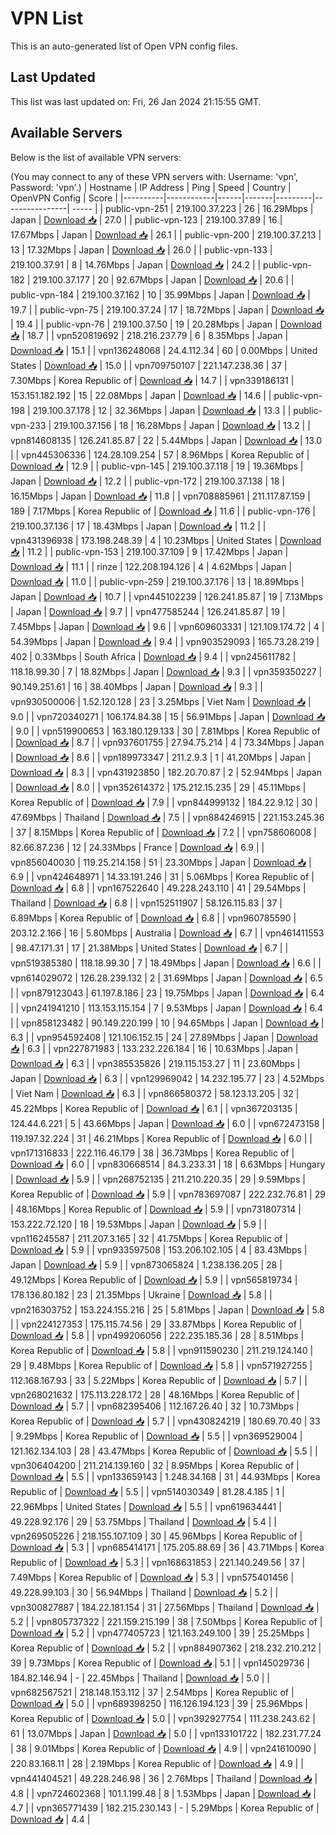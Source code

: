 # VPN List

This is an auto-generated list of Open VPN config files.

## Last Updated

This list was last updated on: Fri, 26 Jan 2024 21:15:55 GMT.

## Available Servers

Below is the list of available VPN servers:

(You may connect to any of these VPN servers with: Username: 'vpn', Password: 'vpn'.)
| Hostname | IP Address | Ping | Speed | Country | OpenVPN Config | Score |
|----------|------------|------|-------|---------|----------------| ----- |
| public-vpn-251 | 219.100.37.223 | 26 | 16.29Mbps | Japan | [Download 📥](./configs/server_0_JP.ovpn) | 27.0 |
| public-vpn-123 | 219.100.37.89 | 16 | 17.67Mbps | Japan | [Download 📥](./configs/server_1_JP.ovpn) | 26.1 |
| public-vpn-200 | 219.100.37.213 | 13 | 17.32Mbps | Japan | [Download 📥](./configs/server_2_JP.ovpn) | 26.0 |
| public-vpn-133 | 219.100.37.91 | 8 | 14.76Mbps | Japan | [Download 📥](./configs/server_3_JP.ovpn) | 24.2 |
| public-vpn-182 | 219.100.37.177 | 20 | 92.67Mbps | Japan | [Download 📥](./configs/server_4_JP.ovpn) | 20.6 |
| public-vpn-184 | 219.100.37.162 | 10 | 35.99Mbps | Japan | [Download 📥](./configs/server_5_JP.ovpn) | 19.7 |
| public-vpn-75 | 219.100.37.24 | 17 | 18.72Mbps | Japan | [Download 📥](./configs/server_6_JP.ovpn) | 19.4 |
| public-vpn-76 | 219.100.37.50 | 19 | 20.28Mbps | Japan | [Download 📥](./configs/server_7_JP.ovpn) | 18.7 |
| vpn520819692 | 218.216.237.79 | 6 | 8.35Mbps | Japan | [Download 📥](./configs/server_8_JP.ovpn) | 15.1 |
| vpn136248068 | 24.4.112.34 | 60 | 0.00Mbps | United States | [Download 📥](./configs/server_9_US.ovpn) | 15.0 |
| vpn709750107 | 221.147.238.36 | 37 | 7.30Mbps | Korea Republic of | [Download 📥](./configs/server_10_KR.ovpn) | 14.7 |
| vpn339186131 | 153.151.182.192 | 15 | 22.08Mbps | Japan | [Download 📥](./configs/server_11_JP.ovpn) | 14.6 |
| public-vpn-198 | 219.100.37.178 | 12 | 32.36Mbps | Japan | [Download 📥](./configs/server_12_JP.ovpn) | 13.3 |
| public-vpn-233 | 219.100.37.156 | 18 | 16.28Mbps | Japan | [Download 📥](./configs/server_13_JP.ovpn) | 13.2 |
| vpn814608135 | 126.241.85.87 | 22 | 5.44Mbps | Japan | [Download 📥](./configs/server_14_JP.ovpn) | 13.0 |
| vpn445306336 | 124.28.109.254 | 57 | 8.96Mbps | Korea Republic of | [Download 📥](./configs/server_15_KR.ovpn) | 12.9 |
| public-vpn-145 | 219.100.37.118 | 19 | 19.36Mbps | Japan | [Download 📥](./configs/server_16_JP.ovpn) | 12.2 |
| public-vpn-172 | 219.100.37.138 | 18 | 16.15Mbps | Japan | [Download 📥](./configs/server_17_JP.ovpn) | 11.8 |
| vpn708885961 | 211.117.87.159 | 189 | 7.17Mbps | Korea Republic of | [Download 📥](./configs/server_18_KR.ovpn) | 11.6 |
| public-vpn-176 | 219.100.37.136 | 17 | 18.43Mbps | Japan | [Download 📥](./configs/server_19_JP.ovpn) | 11.2 |
| vpn431396938 | 173.198.248.39 | 4 | 10.23Mbps | United States | [Download 📥](./configs/server_20_US.ovpn) | 11.2 |
| public-vpn-153 | 219.100.37.109 | 9 | 17.42Mbps | Japan | [Download 📥](./configs/server_21_JP.ovpn) | 11.1 |
| rinze | 122.208.194.126 | 4 | 4.62Mbps | Japan | [Download 📥](./configs/server_22_JP.ovpn) | 11.0 |
| public-vpn-259 | 219.100.37.176 | 13 | 18.89Mbps | Japan | [Download 📥](./configs/server_23_JP.ovpn) | 10.7 |
| vpn445102239 | 126.241.85.87 | 19 | 7.13Mbps | Japan | [Download 📥](./configs/server_24_JP.ovpn) | 9.7 |
| vpn477585244 | 126.241.85.87 | 19 | 7.45Mbps | Japan | [Download 📥](./configs/server_25_JP.ovpn) | 9.6 |
| vpn609603331 | 121.109.174.72 | 4 | 54.39Mbps | Japan | [Download 📥](./configs/server_26_JP.ovpn) | 9.4 |
| vpn903529093 | 165.73.28.219 | 402 | 0.33Mbps | South Africa | [Download 📥](./configs/server_27_ZA.ovpn) | 9.4 |
| vpn245611782 | 118.18.99.30 | 7 | 18.82Mbps | Japan | [Download 📥](./configs/server_28_JP.ovpn) | 9.3 |
| vpn359350227 | 90.149.251.61 | 16 | 38.40Mbps | Japan | [Download 📥](./configs/server_29_JP.ovpn) | 9.3 |
| vpn930500006 | 1.52.120.128 | 23 | 3.25Mbps | Viet Nam | [Download 📥](./configs/server_30_VN.ovpn) | 9.0 |
| vpn720340271 | 106.174.84.38 | 15 | 56.91Mbps | Japan | [Download 📥](./configs/server_31_JP.ovpn) | 9.0 |
| vpn519900653 | 163.180.129.133 | 30 | 7.81Mbps | Korea Republic of | [Download 📥](./configs/server_32_KR.ovpn) | 8.7 |
| vpn937601755 | 27.94.75.214 | 4 | 73.34Mbps | Japan | [Download 📥](./configs/server_33_JP.ovpn) | 8.6 |
| vpn189973347 | 211.2.9.3 | 1 | 41.20Mbps | Japan | [Download 📥](./configs/server_34_JP.ovpn) | 8.3 |
| vpn431923850 | 182.20.70.87 | 2 | 52.94Mbps | Japan | [Download 📥](./configs/server_35_JP.ovpn) | 8.0 |
| vpn352614372 | 175.212.15.235 | 29 | 45.11Mbps | Korea Republic of | [Download 📥](./configs/server_36_KR.ovpn) | 7.9 |
| vpn844999132 | 184.22.9.12 | 30 | 47.69Mbps | Thailand | [Download 📥](./configs/server_37_TH.ovpn) | 7.5 |
| vpn884246915 | 221.153.245.36 | 37 | 8.15Mbps | Korea Republic of | [Download 📥](./configs/server_38_KR.ovpn) | 7.2 |
| vpn758606008 | 82.66.87.236 | 12 | 24.33Mbps | France | [Download 📥](./configs/server_39_FR.ovpn) | 6.9 |
| vpn856040030 | 119.25.214.158 | 51 | 23.30Mbps | Japan | [Download 📥](./configs/server_40_JP.ovpn) | 6.9 |
| vpn424648971 | 14.33.191.246 | 31 | 5.06Mbps | Korea Republic of | [Download 📥](./configs/server_41_KR.ovpn) | 6.8 |
| vpn167522640 | 49.228.243.110 | 41 | 29.54Mbps | Thailand | [Download 📥](./configs/server_42_TH.ovpn) | 6.8 |
| vpn152511907 | 58.126.115.83 | 37 | 6.89Mbps | Korea Republic of | [Download 📥](./configs/server_43_KR.ovpn) | 6.8 |
| vpn960785590 | 203.12.2.166 | 16 | 5.80Mbps | Australia | [Download 📥](./configs/server_44_AU.ovpn) | 6.7 |
| vpn461411553 | 98.47.171.31 | 17 | 21.38Mbps | United States | [Download 📥](./configs/server_45_US.ovpn) | 6.7 |
| vpn519385380 | 118.18.99.30 | 7 | 18.49Mbps | Japan | [Download 📥](./configs/server_46_JP.ovpn) | 6.6 |
| vpn614029072 | 126.28.239.132 | 2 | 31.69Mbps | Japan | [Download 📥](./configs/server_47_JP.ovpn) | 6.5 |
| vpn879123043 | 61.197.8.186 | 23 | 19.75Mbps | Japan | [Download 📥](./configs/server_48_JP.ovpn) | 6.4 |
| vpn241941210 | 113.153.115.154 | 7 | 9.53Mbps | Japan | [Download 📥](./configs/server_49_JP.ovpn) | 6.4 |
| vpn858123482 | 90.149.220.199 | 10 | 94.65Mbps | Japan | [Download 📥](./configs/server_50_JP.ovpn) | 6.3 |
| vpn954592408 | 121.106.152.15 | 24 | 27.89Mbps | Japan | [Download 📥](./configs/server_51_JP.ovpn) | 6.3 |
| vpn227871983 | 133.232.226.184 | 16 | 10.63Mbps | Japan | [Download 📥](./configs/server_52_JP.ovpn) | 6.3 |
| vpn385535826 | 219.115.153.27 | 11 | 23.60Mbps | Japan | [Download 📥](./configs/server_53_JP.ovpn) | 6.3 |
| vpn129969042 | 14.232.195.77 | 23 | 4.52Mbps | Viet Nam | [Download 📥](./configs/server_54_VN.ovpn) | 6.3 |
| vpn866580372 | 58.123.13.205 | 32 | 45.22Mbps | Korea Republic of | [Download 📥](./configs/server_55_KR.ovpn) | 6.1 |
| vpn367203135 | 124.44.6.221 | 5 | 43.66Mbps | Japan | [Download 📥](./configs/server_56_JP.ovpn) | 6.0 |
| vpn672473158 | 119.197.32.224 | 31 | 46.21Mbps | Korea Republic of | [Download 📥](./configs/server_57_KR.ovpn) | 6.0 |
| vpn171316833 | 222.116.46.179 | 38 | 36.73Mbps | Korea Republic of | [Download 📥](./configs/server_58_KR.ovpn) | 6.0 |
| vpn830668514 | 84.3.233.31 | 18 | 6.63Mbps | Hungary | [Download 📥](./configs/server_59_HU.ovpn) | 5.9 |
| vpn268752135 | 211.210.220.35 | 29 | 9.59Mbps | Korea Republic of | [Download 📥](./configs/server_60_KR.ovpn) | 5.9 |
| vpn783697087 | 222.232.76.81 | 29 | 48.16Mbps | Korea Republic of | [Download 📥](./configs/server_61_KR.ovpn) | 5.9 |
| vpn731807314 | 153.222.72.120 | 18 | 19.53Mbps | Japan | [Download 📥](./configs/server_62_JP.ovpn) | 5.9 |
| vpn116245587 | 211.207.3.165 | 32 | 41.75Mbps | Korea Republic of | [Download 📥](./configs/server_63_KR.ovpn) | 5.9 |
| vpn933597508 | 153.206.102.105 | 4 | 83.43Mbps | Japan | [Download 📥](./configs/server_64_JP.ovpn) | 5.9 |
| vpn873065824 | 1.238.136.205 | 28 | 49.12Mbps | Korea Republic of | [Download 📥](./configs/server_65_KR.ovpn) | 5.9 |
| vpn565819734 | 178.136.80.182 | 23 | 21.35Mbps | Ukraine | [Download 📥](./configs/server_66_UA.ovpn) | 5.8 |
| vpn216303752 | 153.224.155.216 | 25 | 5.81Mbps | Japan | [Download 📥](./configs/server_67_JP.ovpn) | 5.8 |
| vpn224127353 | 175.115.74.56 | 29 | 33.87Mbps | Korea Republic of | [Download 📥](./configs/server_68_KR.ovpn) | 5.8 |
| vpn499206056 | 222.235.185.36 | 28 | 8.51Mbps | Korea Republic of | [Download 📥](./configs/server_69_KR.ovpn) | 5.8 |
| vpn911590230 | 211.219.124.140 | 29 | 9.48Mbps | Korea Republic of | [Download 📥](./configs/server_70_KR.ovpn) | 5.8 |
| vpn571927255 | 112.168.167.93 | 33 | 5.22Mbps | Korea Republic of | [Download 📥](./configs/server_71_KR.ovpn) | 5.7 |
| vpn268021632 | 175.113.228.172 | 28 | 48.16Mbps | Korea Republic of | [Download 📥](./configs/server_72_KR.ovpn) | 5.7 |
| vpn682395406 | 112.167.26.40 | 32 | 10.73Mbps | Korea Republic of | [Download 📥](./configs/server_73_KR.ovpn) | 5.7 |
| vpn430824219 | 180.69.70.40 | 33 | 9.29Mbps | Korea Republic of | [Download 📥](./configs/server_74_KR.ovpn) | 5.5 |
| vpn369529004 | 121.162.134.103 | 28 | 43.47Mbps | Korea Republic of | [Download 📥](./configs/server_75_KR.ovpn) | 5.5 |
| vpn306404200 | 211.214.139.160 | 32 | 8.95Mbps | Korea Republic of | [Download 📥](./configs/server_76_KR.ovpn) | 5.5 |
| vpn133659143 | 1.248.34.168 | 31 | 44.93Mbps | Korea Republic of | [Download 📥](./configs/server_77_KR.ovpn) | 5.5 |
| vpn514030349 | 81.28.4.185 | 1 | 22.96Mbps | United States | [Download 📥](./configs/server_78_US.ovpn) | 5.5 |
| vpn619634441 | 49.228.92.176 | 29 | 53.75Mbps | Thailand | [Download 📥](./configs/server_79_TH.ovpn) | 5.4 |
| vpn269505226 | 218.155.107.109 | 30 | 45.96Mbps | Korea Republic of | [Download 📥](./configs/server_80_KR.ovpn) | 5.3 |
| vpn685414171 | 175.205.88.69 | 36 | 43.71Mbps | Korea Republic of | [Download 📥](./configs/server_81_KR.ovpn) | 5.3 |
| vpn168631853 | 221.140.249.56 | 37 | 7.49Mbps | Korea Republic of | [Download 📥](./configs/server_82_KR.ovpn) | 5.3 |
| vpn575401456 | 49.228.99.103 | 30 | 56.94Mbps | Thailand | [Download 📥](./configs/server_83_TH.ovpn) | 5.2 |
| vpn300827887 | 184.22.181.154 | 31 | 27.56Mbps | Thailand | [Download 📥](./configs/server_84_TH.ovpn) | 5.2 |
| vpn805737322 | 221.159.215.199 | 38 | 7.50Mbps | Korea Republic of | [Download 📥](./configs/server_85_KR.ovpn) | 5.2 |
| vpn477405723 | 121.163.249.100 | 39 | 25.25Mbps | Korea Republic of | [Download 📥](./configs/server_86_KR.ovpn) | 5.2 |
| vpn884907362 | 218.232.210.212 | 39 | 9.73Mbps | Korea Republic of | [Download 📥](./configs/server_87_KR.ovpn) | 5.1 |
| vpn145029736 | 184.82.146.94 | - | 22.45Mbps | Thailand | [Download 📥](./configs/server_88_TH.ovpn) | 5.0 |
| vpn682567521 | 218.148.153.112 | 37 | 2.54Mbps | Korea Republic of | [Download 📥](./configs/server_89_KR.ovpn) | 5.0 |
| vpn689398250 | 116.126.194.123 | 39 | 25.96Mbps | Korea Republic of | [Download 📥](./configs/server_90_KR.ovpn) | 5.0 |
| vpn392927754 | 111.238.243.62 | 61 | 13.07Mbps | Japan | [Download 📥](./configs/server_91_JP.ovpn) | 5.0 |
| vpn133101722 | 182.231.77.24 | 38 | 9.01Mbps | Korea Republic of | [Download 📥](./configs/server_92_KR.ovpn) | 4.9 |
| vpn241610090 | 220.83.168.11 | 28 | 2.19Mbps | Korea Republic of | [Download 📥](./configs/server_93_KR.ovpn) | 4.9 |
| vpn441404521 | 49.228.246.98 | 36 | 2.76Mbps | Thailand | [Download 📥](./configs/server_94_TH.ovpn) | 4.8 |
| vpn724602368 | 101.1.199.48 | 8 | 1.53Mbps | Japan | [Download 📥](./configs/server_95_JP.ovpn) | 4.7 |
| vpn365771439 | 182.215.230.143 | - | 5.29Mbps | Korea Republic of | [Download 📥](./configs/server_96_KR.ovpn) | 4.4 |
